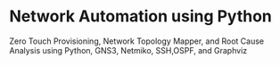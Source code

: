 # Network Automation using Python
Zero Touch Provisioning, Network Topology Mapper, and Root Cause Analysis using Python, GNS3, Netmiko, SSH,OSPF, and Graphviz
